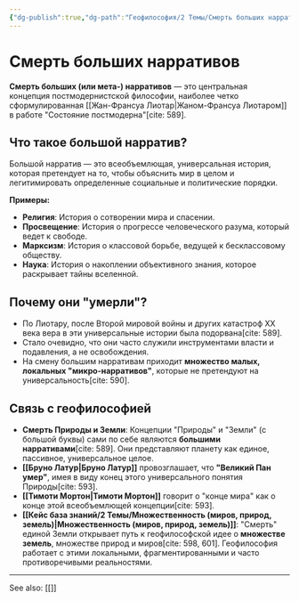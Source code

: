 ```yaml
---
{"dg-publish":true,"dg-path":"Геофилософия/2 Темы/Смерть больших нарративов","permalink":"/geofilosofiya/2-temy/smert-bolshih-narrativov/"}
---
```


# Смерть больших нарративов

**Смерть больших (или мета-) нарративов** — это центральная концепция постмодернистской философии, наиболее четко сформулированная [[Жан-Франсуа Лиотар\|Жаном-Франсуа Лиотаром]] в работе "Состояние постмодерна"[cite: 589].

## Что такое большой нарратив?
Большой нарратив — это всеобъемлющая, универсальная история, которая претендует на то, чтобы объяснить мир в целом и легитимировать определенные социальные и политические порядки.

**Примеры:**
- **Религия**: История о сотворении мира и спасении.
- **Просвещение**: История о прогрессе человеческого разума, который ведет к свободе.
- **Марксизм**: История о классовой борьбе, ведущей к бесклассовому обществу.
- **Наука**: История о накоплении объективного знания, которое раскрывает тайны вселенной.

## Почему они "умерли"?
- По Лиотару, после Второй мировой войны и других катастроф XX века вера в эти универсальные истории была подорвана[cite: 589].
- Стало очевидно, что они часто служили инструментами власти и подавления, а не освобождения.
- На смену большим нарративам приходит **множество малых, локальных "микро-нарративов"**, которые не претендуют на универсальность[cite: 590].

## Связь с геофилософией
- **Смерть Природы и Земли**: Концепции "Природы" и "Земли" (с большой буквы) сами по себе являются **большими нарративами**[cite: 589]. Они представляют планету как единое, пассивное, универсальное целое.
- **[[Бруно Латур\|Бруно Латур]]** провозглашает, что **"Великий Пан умер"**, имея в виду конец этого универсального понятия Природы[cite: 593].
- **[[Тимоти Мортон\|Тимоти Мортон]]** говорит о "конце мира" как о конце этой всеобъемлющей концепции[cite: 593].
- **[[Кейс база знаний/2 Темы/Множественность (миров, природ, земель)\|Множественность (миров, природ, земель)]]**: "Смерть" единой Земли открывает путь к геофилософской идее о **множестве земель**, множестве природ и миров[cite: 598, 601]. Геофилософия работает с этими локальными, фрагментированными и часто противоречивыми реальностями.




---
See also:
[[]]
